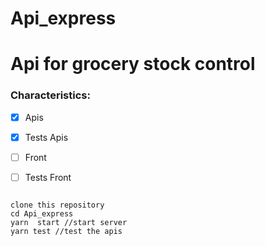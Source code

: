 # Api_express

<h1> Api for grocery stock control </h1>

### Characteristics:
 - [X] Apis
 - [X] Tests Apis
 - [ ] Front
 - [ ] Tests Front


<pre>
<code>
clone this repository
cd Api_express
yarn  start //start server
yarn test //test the apis
</code>
</pre>
